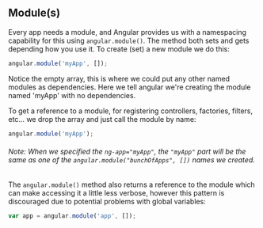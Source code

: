 ## Module(s)
Every app needs a module, and Angular provides us with a namespacing capability for this using `angular.module()`. The method both sets and gets depending how you use it. To create (set) a new module we do this:

```js
angular.module('myApp', []);
```

Notice the empty array, this is where we could put any other named modules as dependencies.  Here we tell angular we're creating the module named 'myApp' with no dependencies.

To get a reference to a module, for registering controllers, factories, filters, etc&hellip; we drop the array and just call the module by name:

```js
angular.module('myApp');
```

###### Note: When we specified the `ng-app="myApp"`, the `"myApp"` part will be the same as one of the `angular.module("bunchOfApps", [])` names we created.

The `angular.module()` method also returns a reference to the module which can make accessing it a little less verbose, however this pattern is discouraged due to potential problems with global variables:

```js
var app = angular.module('app', []);
```